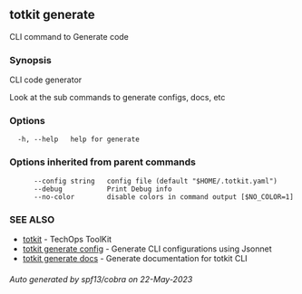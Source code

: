 ## totkit generate

CLI command to Generate code

### Synopsis

CLI code generator

Look at the sub commands to generate configs, docs, etc


### Options

```
  -h, --help   help for generate
```

### Options inherited from parent commands

```
      --config string   config file (default "$HOME/.totkit.yaml")
      --debug           Print Debug info
      --no-color        disable colors in command output [$NO_COLOR=1]
```

### SEE ALSO

* [totkit](totkit.md)	 - TechOps ToolKit
* [totkit generate config](totkit_generate_config.md)	 - Generate CLI configurations using Jsonnet
* [totkit generate docs](totkit_generate_docs.md)	 - Generate documentation for totkit CLI

###### Auto generated by spf13/cobra on 22-May-2023
